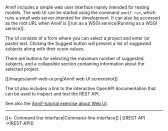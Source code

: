 Annif includes a simple web user interface mainly intended for testing models. The web UI can be started using the command `annif run`, which runs a small web server intended for development. It can also be accessed as the root URL when Annif is [[run as a WSGI service|Running as a WSGI service]].

The UI consists of a form where you can select a project and enter (or paste) text. Clicking the Suggest button will present a list of suggested subjects along with their score values.

There are buttons for selecting the maximum number of suggested subjects, and a collapsible section containing information about the selected project.

[[/images/annif-web-ui.png|Annif web UI screenshot]]

The UI also includes a link to the interactive OpenAPI documentation that can be used to inspect and test the REST API.

See also the [Annif-tutorial exercise about Web UI](https://github.com/NatLibFi/Annif-tutorial/blob/master/exercises/03_web_ui.md).

---
[[← Command line interface|Command-line-interface]] | [[REST API →|REST-API]]